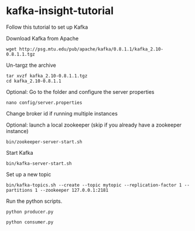 kafka-insight-tutorial
======================

Follow this tutorial to set up Kafka

Download Kafka from Apache

```shell
wget http://psg.mtu.edu/pub/apache/kafka/0.8.1.1/kafka_2.10-0.8.1.1.tgz
```


Un-targz the archive
```
tar xvzf kafka_2.10-0.8.1.1.tgz
cd kafka_2.10-0.8.1.1
```

Optional: Go to the folder and configure the server properties
```
nano config/server.properties
```
Change broker id if running multiple instances


Optional: launch a local zookeeper (skip if you already have a zookeeper instance)
```
bin/zookeeper-server-start.sh
```

Start Kafka
```
bin/kafka-server-start.sh
```

Set up a new topic
```
bin/kafka-topics.sh --create --topic mytopic --replication-factor 1 --partitions 1 --zookeeper 127.0.0.1:2181
```



Run the python scripts.
```
python producer.py

python consumer.py
```


